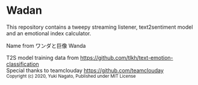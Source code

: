 # Wadan

This repository contains a tweepy streaming listener, text2sentiment model and an emotional index calculator. 

Name from ワンダと巨像 Wanda  

T2S model training data from https://github.com/tlkh/text-emotion-classification  
Special thanks to teamclouday https://github.com/teamclouday  
<sub>
Copyright (c) 2020, Yuki Nagato, Published under MIT License
<sub>